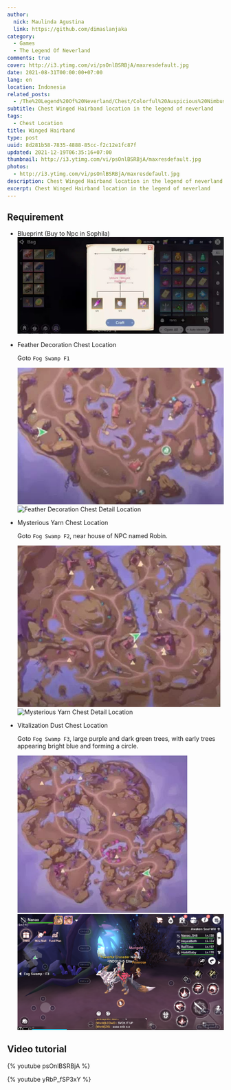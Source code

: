 ```yaml
---
author:
  nick: Maulinda Agustina
  link: https://github.com/dimaslanjaka
category:
  - Games
  - The Legend Of Neverland
comments: true
cover: http://i3.ytimg.com/vi/psOnlBSRBjA/maxresdefault.jpg
date: 2021-08-31T00:00:00+07:00
lang: en
location: Indonesia
related_posts:
  - /The%20Legend%20Of%20Neverland/Chest/Colorful%20Auspicious%20Nimbus%20Cloud.html
subtitle: Chest Winged Hairband location in the legend of neverland
tags:
  - Chest Location
title: Winged Hairband
type: post
uuid: 8d281b58-7835-4888-85cc-f2c12e1fc87f
updated: 2021-12-19T06:35:16+07:00
thumbnail: http://i3.ytimg.com/vi/psOnlBSRBjA/maxresdefault.jpg
photos:
  - http://i3.ytimg.com/vi/psOnlBSRBjA/maxresdefault.jpg
description: Chest Winged Hairband location in the legend of neverland
excerpt: Chest Winged Hairband location in the legend of neverland
---
```


## Requirement

- Blueprint (Buy to Npc in Sophila)
  ![Blueprint](./Winged%20Hairband/blueprint.webp)

- Feather Decoration Chest Location

  Goto `Fog Swamp F1`

  ![Feather Decoration Chest Location](./Winged%20Hairband/fs1-map.webp)
  ![Feather Decoration Chest Detail Location](https://user-images.githubusercontent.com/12471057/132348027-6c32d2a3-9b9e-41e1-98b5-ba62507272c1.png)

- Mysterious Yarn Chest Location

  Goto `Fog Swamp F2`, near house of NPC named Robin.

  ![Mysterious Yarn Chest Location](./Winged%20Hairband/fs2-map.webp)
  ![Mysterious Yarn Chest Detail Location](https://user-images.githubusercontent.com/12471057/132348675-22ebc85c-7ea4-411c-88a3-b9f7515dd710.png)

- Vitalization Dust Chest Location

  Goto `Fog Swamp F3`, large purple and dark green trees, with early trees appearing bright blue and forming a circle.

  ![Vitalization Dust Location](./Winged%20Hairband/fs3-map.webp)
  ![Vitalization Dust Chest Detail Location](./Winged%20Hairband/fs3-detail.png)

## Video tutorial

{% youtube psOnlBSRBjA %}

{% youtube yRbP_fSP3xY %}
